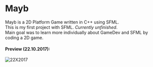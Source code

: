 # Mayb
Mayb is a 2D Platform Game written in C++ using SFML.</br >
This is my first project with SFML. _Currently unfinished_.  
Main goal was to learn more individually about GameDev and SFML by coding a 2D game.  

#### Preview (22.10.2017):
![22X2017](https://i.imgur.com/ehKq0uD.png)
